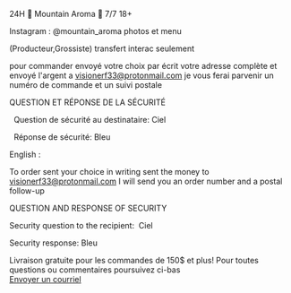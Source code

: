 24H 🗻 Mountain Aroma 🗻 7/7 18+

Instagram : @mountain_aroma  photos et menu



(Producteur,Grossiste) transfert interac seulement



pour commander envoyé votre choix par écrit votre adresse complète et envoyé l'argent a visionerf33@protonmail.com je vous ferai parvenir un numéro de commande et un suivi postale


QUESTION ET RÉPONSE DE LA SÉCURITÉ

  Question de sécurité au destinataire: Ciel

  Réponse de sécurité: Bleu



English :

To order sent your choice in writing sent the money to visionerf33@protonmail.com I will send you an order number and a postal follow-up

QUESTION AND RESPONSE OF SECURITY

Security question to the recipient:  Ciel

Security response: Bleu






Livraison gratuite pour les commandes de 150$ et plus!
<a>Pour toutes questions ou commentaires poursuivez ci-bas </br> <a href="mailto:visionerf33@protonmail.com">Envoyer un courriel </a>














